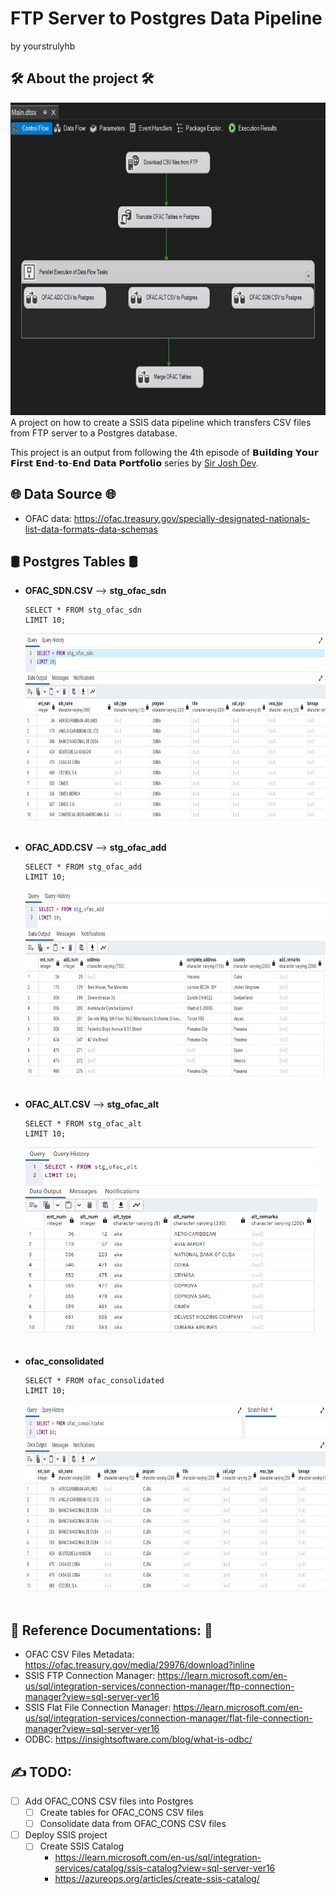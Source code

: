 # FTP Server to Postgres Data Pipeline

by yourstrulyhb

## 🛠 About the project 🛠

<img src="images/ssis_data_pipeline_with_merge.png"  height="500">
A project on how to create a SSIS data pipeline which transfers CSV files from FTP server to a Postgres database.

This project is an output from following the 4th episode of 𝗕𝘂𝗶𝗹𝗱𝗶𝗻𝗴 𝗬𝗼𝘂𝗿 𝗙𝗶𝗿𝘀𝘁 𝗘𝗻𝗱-𝘁𝗼-𝗘𝗻𝗱 𝗗𝗮𝘁𝗮 𝗣𝗼𝗿𝘁𝗳𝗼𝗹𝗶𝗼 series by [Sir Josh Dev](https://www.facebook.com/profile.php?id=100087019650476).

## 🌐 Data Source 🌐

- OFAC data: https://ofac.treasury.gov/specially-designated-nationals-list-data-formats-data-schemas

## 🛢️ Postgres Tables 🛢️

- **OFAC_SDN.CSV** --> **stg_ofac_sdn**

  ```
  SELECT * FROM stg_ofac_sdn
  LIMIT 10;
  ```

  <img src="images/tables/ofac_sdn.png"  height="300"> 
   <br> <br>

- **OFAC_ADD.CSV** --> **stg_ofac_add**

  ```
  SELECT * FROM stg_ofac_add
  LIMIT 10;
  ```

   <img src="images/tables/ofac_add.png"  height="300"> 
   <br> <br>

- **OFAC_ALT.CSV** --> **stg_ofac_alt**

  ```
  SELECT * FROM stg_ofac_alt
  LIMIT 10;
  ```

  <img src="images/tables/ofac_alt.png"  height="300">
   <br> <br>

- **ofac_consolidated**
  ```
  SELECT * FROM ofac_consolidated
  LIMIT 10;
  ```
  <img src="images/tables/ofac_consolidated.png"  height="300">
     <br> <br>

## 📑 Reference Documentations: 📑

- OFAC CSV Files Metadata: https://ofac.treasury.gov/media/29976/download?inline
- SSIS FTP Connection Manager: https://learn.microsoft.com/en-us/sql/integration-services/connection-manager/ftp-connection-manager?view=sql-server-ver16
- SSIS Flat File Connection Manager: https://learn.microsoft.com/en-us/sql/integration-services/connection-manager/flat-file-connection-manager?view=sql-server-ver16
- ODBC: https://insightsoftware.com/blog/what-is-odbc/

## ✍ TODO:

- [ ] Add OFAC_CONS CSV files into Postgres
  - [ ] Create tables for OFAC_CONS CSV files
  - [ ] Consolidate data from OFAC_CONS CSV files
- [ ] Deploy SSIS project
  - [ ] Create SSIS Catalog
    - https://learn.microsoft.com/en-us/sql/integration-services/catalog/ssis-catalog?view=sql-server-ver16
    - https://azureops.org/articles/create-ssis-catalog/
